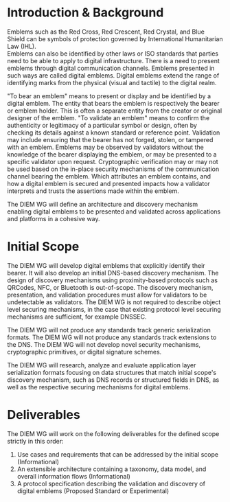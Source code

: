 # Introduction & Background

Emblems such as the Red Cross, Red Crescent, Red Crystal, and Blue Shield can be symbols of protection governed by International Humanitarian Law (IHL).  
Emblems can also be identified by other laws or ISO standards that parties need to be able to apply to digital infrastructure.
There is a need to present emblems through digital communication channels.
Emblems presented in such ways are called digital emblems.
Digital emblems extend the range of identifying marks from the physical (visual and tactile) to the digital realm.

"To bear an emblem" means to present or display and be identified by a digital emblem.
The entity that bears the emblem is respectively the bearer or emblem holder. 
This is often a separate entity from the creator or original designer of the emblem.
"To validate an emblem" means to confirm the authenticity or legitimacy of a particular symbol or design, often by checking its details against a known standard or reference point. 
Validation may include ensuring that the bearer has not forged, stolen, or tampered with an emblem.
Emblems may be observed by validators without the knowledge of the bearer displaying the emblem, or may be presented to a specific validator upon request.
Cryptographic verification may or may not be used based on the in-place security mechanisms of the communication channel bearing the emblem.
Which attributes an emblem contains, and how a digital emblem is secured and presented impacts how a validator interprets and trusts the assertions made within the emblem.

The DIEM WG will define an architecture and discovery mechanism enabling digital emblems to be presented and validated across applications and platforms in a cohesive way.

# Initial Scope

The DIEM WG will develop digital emblems that explicitly identify their bearer. It will also develop an initial DNS-based discovery mechanism.
The design of discovery mechanisms using proximity-based protocols such as QRCodes, NFC, or Bluetooth is out-of-scope.
The discovery mechanism, presentation, and validation procedures must allow for validators to be undetectable as validators.
The DIEM WG is not required to describe object level securing mechanisms, in the case that existing protocol level securing mechanisms are sufficient, for example DNSSEC.

The DIEM WG will not produce any standards track generic serialization formats. 
The DIEM WG will not produce any standards track extensions to the DNS. 
The DIEM WG will not develop novel security mechanisms, cryptographic primitives, or digital signature schemes. 

The DIEM WG will research, analyze and evaluate application layer serialization formats focusing on data structures that match initial scope's discovery mechanism, such as DNS records or structured fields in DNS, as well as the respective securing mechanisms for digital emblems.

# Deliverables

The DIEM WG will work on the following deliverables for the defined scope strictly in this order:

1. Use cases and requirements that can be addressed by the initial scope (Informational)
2. An extensible architecture containing a taxonomy, data model, and overall information flows (Informational)
3. A protocol specification describing the validation and discovery of digital emblems (Proposed Standard or Experimental)
   
